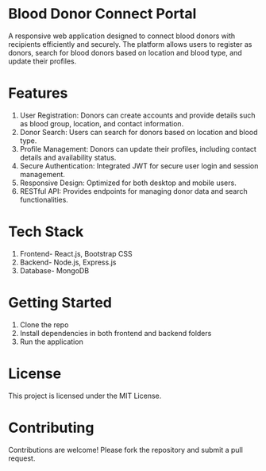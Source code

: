 # Blood Donor Connect Portal
A responsive web application designed to connect blood donors with recipients efficiently and securely. The platform allows users to register as donors, search for blood donors based on location and blood type, and update their profiles.

# Features
1. User Registration: Donors can create accounts and provide details such as blood group, location, and contact information.
2. Donor Search: Users can search for donors based on location and blood type.
3. Profile Management: Donors can update their profiles, including contact details and availability status.
4. Secure Authentication: Integrated JWT for secure user login and session management.
5. Responsive Design: Optimized for both desktop and mobile users.
6. RESTful API: Provides endpoints for managing donor data and search functionalities.

# Tech Stack
1. Frontend- React.js, Bootstrap CSS
2. Backend- Node.js, Express.js
3. Database- MongoDB

# Getting Started
1. Clone the repo
2. Install dependencies in both frontend and backend folders
3. Run the application
   
# License
This project is licensed under the MIT License.

# Contributing
Contributions are welcome! Please fork the repository and submit a pull request.
